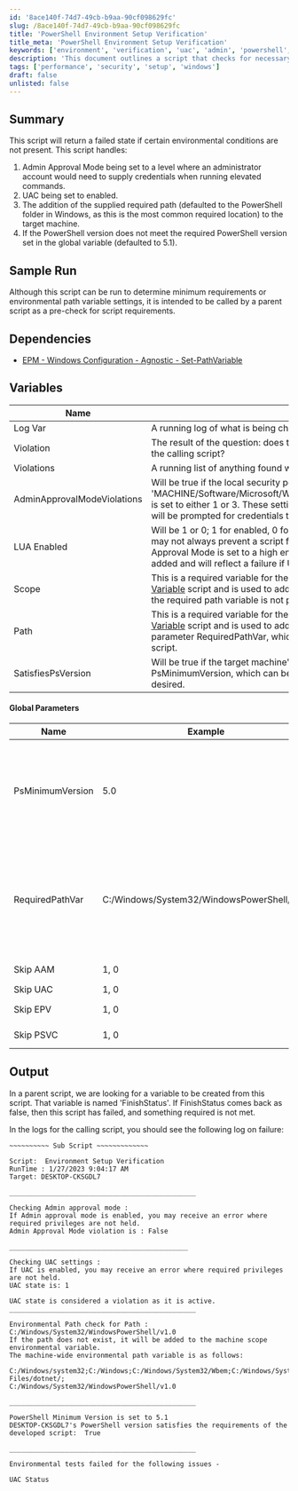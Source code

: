 ```yaml
---
id: '8ace140f-74d7-49cb-b9aa-90cf098629fc'
slug: /8ace140f-74d7-49cb-b9aa-90cf098629fc
title: 'PowerShell Environment Setup Verification'
title_meta: 'PowerShell Environment Setup Verification'
keywords: ['environment', 'verification', 'uac', 'admin', 'powershell', 'path', 'version']
description: 'This document outlines a script that checks for necessary environmental conditions before executing other scripts. It verifies Admin Approval Mode, UAC settings, environmental path variables, and PowerShell version to ensure that the target machine meets the required criteria for successful script execution.'
tags: ['performance', 'security', 'setup', 'windows']
draft: false
unlisted: false
---
```


## Summary

This script will return a failed state if certain environmental conditions are not present. This script handles:

1. Admin Approval Mode being set to a level where an administrator account would need to supply credentials when running elevated commands.
2. UAC being set to enabled.
3. The addition of the supplied required path (defaulted to the PowerShell folder in Windows, as this is the most common required location) to the target machine.
4. If the PowerShell version does not meet the required PowerShell version set in the global variable (defaulted to 5.1).

## Sample Run

Although this script can be run to determine minimum requirements or environmental path variable settings, it is intended to be called by a parent script as a pre-check for script requirements.

## Dependencies

- [EPM - Windows Configuration - Agnostic - Set-PathVariable](/docs/f91caf21-f00c-4459-8b1f-634720a92f4b)

## Variables

| Name                       | Description                                                                                                                                                                                                                   |
|----------------------------|-------------------------------------------------------------------------------------------------------------------------------------------------------------------------------------------------------------------------------|
| Log Var                    | A running log of what is being checked and its state.                                                                                                                                                                        |
| Violation                  | The result of the question: does the target machine's current state satisfy the necessary requirement of the calling script?                                                                                                |
| Violations                 | A running list of anything found with a violation of true.                                                                                                                                                                   |
| AdminApprovalModeViolations | Will be true if the local security policy object 'MACHINE/Software/Microsoft/Windows/CurrentVersion/Policies/System/ConsentPromptBehaviorAdmin' is set to either 1 or 3. These settings mean that an admin account, when running an elevated command, will be prompted for credentials to continue. |
| LUA Enabled                | Will be 1 or 0; 1 for enabled, 0 for disabled, reflecting the UAC setting on the computer. A failure here may not always prevent a script from running but could if the command requires elevation, and the Admin Approval Mode is set to a high enough level. Depending on the script, we may want to verify this, so it is added and will reflect a failure if UAC is turned on. |
| Scope                      | This is a required variable for the [EPM - Windows Configuration - Script - Set-Environmental Path Variable](/docs/838d8f61-038e-4569-aaf1-c72a1072670a) script and is used to add any required path variables to the target. Note: this script will not fail if the required path variable is not present; it will add it if it's not present. |
| Path                       | This is a required variable for the [EPM - Windows Configuration - Script - Set-Environmental Path Variable](/docs/838d8f61-038e-4569-aaf1-c72a1072670a) script and is used to add any required path variables to the target. It is equal to the global parameter RequiredPathVar, which can be set in this global parameter or in any parent script calling this script. |
| SatisfiesPsVersion        | Will be true if the target machine's PowerShell version is equal to or greater than the global parameter PsMinimumVersion, which can be set globally on this script or set in a parent script if a different value is desired. |

#### Global Parameters

| Name               | Example                            | Required | Description                                                                                                                                                                                                                                                                                                                                                   |
|--------------------|------------------------------------|----------|---------------------------------------------------------------------------------------------------------------------------------------------------------------------------------------------------------------------------------------------------------------------------------------------------------------------------------------------------------------|
| PsMinimumVersion    | 5.0                               | True     | This is a global PowerShell minimum version that this script will default to. Currently, it is set to 5.0; however, as time goes on and we move to newer versions, we can change this to match the minimum PowerShell version we require moving forward. When calling this script, if you set a script variable as PsMinimumVersion with a value other than the default, the calling script's variable will take precedence over the global variable. |
| RequiredPathVar     | C:/Windows/System32/WindowsPowerShell/v1.0 | True     | This is a global environmental path variable; it is defaulted to 'C:/Windows/System32/WindowsPowerShell/v1.0' as the most common issue when calling powershell.exe is that this particular path is not present in the system's environmental path variable. When calling this script, if you set a script variable as RequiredPathVar with a value other than the default, the calling script's variable will take precedence over the global variable. |
| Skip AAM            | 1, 0                              | False    | Setting this to 1 will skip the Admin Approval Mode check.                                                                                                                                                                                                                                                                                                   |
| Skip UAC            | 1, 0                              | False    | Setting this to 1 will skip the UAC check.                                                                                                                                                                                                                                                                                                                   |
| Skip EPV            | 1, 0                              | False    | Setting this to 1 will skip the setting of the Environmental Path variable.                                                                                                                                                                                                                                                                                 |
| Skip PSVC           | 1, 0                              | False    | Setting this to 1 will skip the PowerShell version check.                                                                                                                                                                                                                                                                                                   |

## Output

In a parent script, we are looking for a variable to be created from this script. That variable is named 'FinishStatus'. If FinishStatus comes back as false, then this script has failed, and something required is not met.

In the logs for the calling script, you should see the following log on failure:

```
~~~~~~~~~~ Sub Script ~~~~~~~~~~~~~

Script:  Environment Setup Verification
RunTime : 1/27/2023 9:04:17 AM
Target: DESKTOP-CKSGDL7

_______________________________________________

Checking Admin approval mode : 
If Admin approval mode is enabled, you may receive an error where required privileges are not held.
Admin Approval Mode violation is : False

_____________________________________________

Checking UAC settings : 
If UAC is enabled, you may receive an error where required privileges are not held.
UAC state is: 1

UAC state is considered a violation as it is active.
_______________________________________________

Environmental Path check for Path : C:/Windows/System32/WindowsPowerShell/v1.0
If the path does not exist, it will be added to the machine scope environmental variable.
The machine-wide environmental path variable is as follows:

C:/Windows/system32;C:/Windows;C:/Windows/System32/Wbem;C:/Windows/System32/WindowsPowerShell/v1.0/;C:/Windows/System32/OpenSSH/;C:/Program Files/dotnet/;
C:/Windows/System32/WindowsPowerShell/v1.0

_______________________________________________

PowerShell Minimum Version is set to 5.1
DESKTOP-CKSGDL7's PowerShell version satisfies the requirements of the developed script:  True

_______________________________________________

Environmental tests failed for the following issues - 

UAC Status
```
